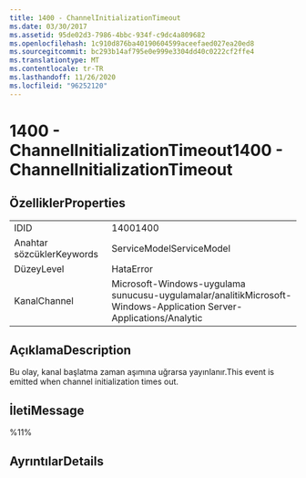 ```yaml
---
title: 1400 - ChannelInitializationTimeout
ms.date: 03/30/2017
ms.assetid: 95de02d3-7986-4bbc-934f-c9dc4a809682
ms.openlocfilehash: 1c910d876ba40190604599aceefaed027ea20ed8
ms.sourcegitcommit: bc293b14af795e0e999e3304dd40c0222cf2ffe4
ms.translationtype: MT
ms.contentlocale: tr-TR
ms.lasthandoff: 11/26/2020
ms.locfileid: "96252120"
---
```

# <a name="1400---channelinitializationtimeout"></a><span data-ttu-id="bacd8-102">1400 - ChannelInitializationTimeout</span><span class="sxs-lookup"><span data-stu-id="bacd8-102">1400 - ChannelInitializationTimeout</span></span>

## <a name="properties"></a><span data-ttu-id="bacd8-103">Özellikler</span><span class="sxs-lookup"><span data-stu-id="bacd8-103">Properties</span></span>  
  
|||  
|-|-|  
|<span data-ttu-id="bacd8-104">ID</span><span class="sxs-lookup"><span data-stu-id="bacd8-104">ID</span></span>|<span data-ttu-id="bacd8-105">1400</span><span class="sxs-lookup"><span data-stu-id="bacd8-105">1400</span></span>|  
|<span data-ttu-id="bacd8-106">Anahtar sözcükler</span><span class="sxs-lookup"><span data-stu-id="bacd8-106">Keywords</span></span>|<span data-ttu-id="bacd8-107">ServiceModel</span><span class="sxs-lookup"><span data-stu-id="bacd8-107">ServiceModel</span></span>|  
|<span data-ttu-id="bacd8-108">Düzey</span><span class="sxs-lookup"><span data-stu-id="bacd8-108">Level</span></span>|<span data-ttu-id="bacd8-109">Hata</span><span class="sxs-lookup"><span data-stu-id="bacd8-109">Error</span></span>|  
|<span data-ttu-id="bacd8-110">Kanal</span><span class="sxs-lookup"><span data-stu-id="bacd8-110">Channel</span></span>|<span data-ttu-id="bacd8-111">Microsoft-Windows-uygulama sunucusu-uygulamalar/analitik</span><span class="sxs-lookup"><span data-stu-id="bacd8-111">Microsoft-Windows-Application Server-Applications/Analytic</span></span>|  
  
## <a name="description"></a><span data-ttu-id="bacd8-112">Açıklama</span><span class="sxs-lookup"><span data-stu-id="bacd8-112">Description</span></span>  

 <span data-ttu-id="bacd8-113">Bu olay, kanal başlatma zaman aşımına uğrarsa yayınlanır.</span><span class="sxs-lookup"><span data-stu-id="bacd8-113">This event is emitted when channel initialization times out.</span></span>  
  
## <a name="message"></a><span data-ttu-id="bacd8-114">İleti</span><span class="sxs-lookup"><span data-stu-id="bacd8-114">Message</span></span>  

 <span data-ttu-id="bacd8-115">%1</span><span class="sxs-lookup"><span data-stu-id="bacd8-115">1%</span></span>  
  
## <a name="details"></a><span data-ttu-id="bacd8-116">Ayrıntılar</span><span class="sxs-lookup"><span data-stu-id="bacd8-116">Details</span></span>
